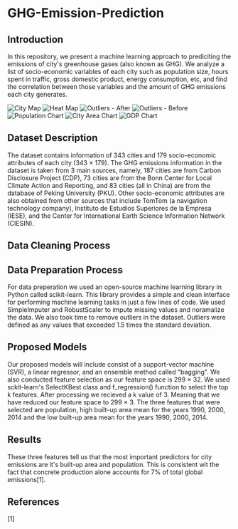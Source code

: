 # GHG-Emission-Prediction

## Introduction
In this repository, we present a machine learning approach to prediciting the emissions of city's greenhouse gases (also known as GHG). We analyze a list of socio-economic variables of each city such as population size, hours spent in traffic, gross domestic product, energy consumption, etc, and find the correlation between those variables and the amount of GHG emissions each city generates.

<img src="https://i.imgur.com/jTkUqqS.png" alt="City Map">
<img src="https://i.imgur.com/pkKrQFl.png" alt="Heat Map">
<img src="https://i.imgur.com/lG7fUEC.png" alt="Outliers - After">
<img src="https://i.imgur.com/KhB9xpB.png" alt="Outliers - Before">
<img src="https://i.imgur.com/sB2VEJ6.png" alt="Population Chart">
<img src="https://i.imgur.com/UnT0WdK.png" alt="City Area Chart">
<img src="https://i.imgur.com/DcPaLaG.png" alt="GDP Chart">

## Dataset Description
The dataset contains information of 343 cities and 179 socio-economic attributes of each city (343 × 179). The GHG emissions information in the dataset is taken from 3 main sources, namely, 187 cities are from Carbon Disclosure Project (CDP), 73 cities are from the Bonn Center for Local Climate Action and Reporting, and 83 cities (all in China) are from the database of Peking University (PKU). Other socio-economic attributes are also obtained from other sources that include TomTom (a navigation technology company), Instituto de Estudios Superiores de la Empresa (IESE), and the Center for International Earth Science Information Network (CIESIN). 

## Data Cleaning Process


## Data Preparation Process
For data preperation we used an open-source machine learning library in Python called scikit-learn. This library provides a simple and clean interface for performing machine learning tasks in just a few lines of code. We used SimpleImputer and RobustScaler to impute missing values and noramalize the data. We also took time to remove outliers in the dataset. Outliers were defined as any values that exceeded 1.5 times the standard deviation.

## Proposed Models
Our proposed models will include consist of a support-vector machine (SVR), a linear regressor, and an ensemble method called "bagging". We also conducted feature selection as our feature space is 299 × 32. We used sckit-learn's SelectKBest class and f_regression() function to select the top k features. After processing we recieved a k value of 3. Meaning that we have reduced our feature space to 299 × 3. The three features that were selected are population, high built-up area mean for the years 1990, 2000, 2014 and the low built-up area mean for the years 1990, 2000, 2014.

## Results
These three features tell us that the most important predictors for city emissions are it's built-up area and population. This is consistent wit the fact that concrete production alone accounts for 7% of total global emissions[1].

## References
[1] 
